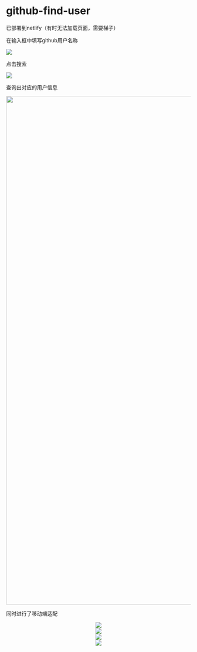 # github-find-user

已部署到netlify（有时无法加载页面，需要梯子）

在输入框中填写github用户名称</br>

<img src="https://github.com/Huixies/github-find-user/blob/master/readmeImg/49.png" style="border='1px solid #ccc'"></br>

点击搜索</br>

<img src="https://github.com/Huixies/github-find-user/blob/master/readmeImg/10.png" ></br>

查询出对应的用户信息</br>

<img src="https://github.com/Huixies/github-find-user/blob/master/readmeImg/10.png" width="1384" height="auto" ></br>

同时进行了移动端适配</br>

<div align=center><img src="https://github.com/Huixies/github-find-user/blob/master/readmeImg/419.png"></br></div>

<div align=center><img src="https://github.com/Huixies/github-find-user/blob/master/readmeImg/113.png"></br></div>

<div align=center><img src="https://github.com/Huixies/github-find-user/blob/master/readmeImg/319.png"></br></div>

<div align=center><img src="https://github.com/Huixies/github-find-user/blob/master/readmeImg/514.png"></br></div>
